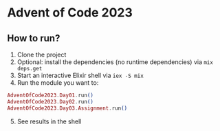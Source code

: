 # Advent of Code 2023

## How to run?

1. Clone the project
2. Optional: install the dependencies (no runtime dependencies) via `mix deps.get`
3. Start an interactive Elixir shell via `iex -S mix`
4. Run the module you want to:

```elixir
AdventOfCode2023.Day01.run()
AdventOfCode2023.Day02.run()
AdventOfCode2023.Day03.Assignment.run()
```

5. See results in the shell
